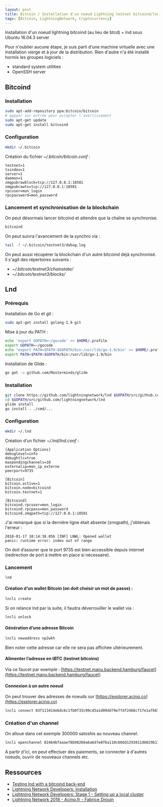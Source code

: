 ```yaml
---
layout: post
title: Bitcoin / Installation d'un noeud Lightning testnet bitcoind/lnd
tags: [Bitcoin, LightningNetwork, Cryptocurrency]
---
```


Installation d'un noeud lightning bitcoind (au lieu de btcd) + lnd sous Ubuntu 16.04.3 server

Pour n'oublier aucune étape, je suis parti d'une machine virtuelle avec une installation vierge et à jour de la distribution. Rien d'autre n'a été installé hormis les groupes logiciels :

- standard system utilities
- OpenSSH server

## Bitcoind

### Installation

```bash
sudo apt-add-repository ppa:bitcoin/bitcoin
# appyer sur entrée pour accepter l'avertissement
sudo apt-get update
sudo apt-get install bitcoind
```

### Configuration

```bash
mkdir ~/.bitcoin
```

Création du fichier *~/.bitcoin/bitcoin.conf* :

```text
testnet=1
txindex=1
server=1
daemon=1
zmqpubrawblock=tcp://127.0.0.1:18501
zmqpubrawtx=tcp://127.0.0.1:18501
rpcuser=mon_login
rpcpassword=mon_password
```

### Lancement et synchronisation de la blockchain

On peut désormais lancer bitcoind et attendre que la chaîne se synchronise.

```bash
bitcoind
```

On peut suivra l'avancement de la synchro via :

```bash
tail -f ~/.bitcoin/testnet3/debug.log
```

On peut aussi récupérer la blockchain d'un autre bitcoind déjà synchronisé. Il s'agit des répertoires suivants :

- *~/.bitcoin/testnet3/chainstate/*
- *~/.bitcoin/testnet3/blocks/*

## Lnd

### Prérequis

Installation de Go et git :

```bash
sudo apt-get install golang-1.9 git
```

Mise à jour du PATH :

```bash
echo 'export GOPATH=~/gocode' >> $HOME/.profile
export GOPATH=~/gocode
echo 'export PATH=$PATH:$GOPATH/bin:/usr/lib/go-1.9/bin' >> $HOME/.profile
export PATH=$PATH:$GOPATH/bin:/usr/lib/go-1.9/bin
```

Installation de Glide :

```bash
go get -u github.com/Masterminds/glide
```

### Installation

```bash
git clone https://github.com/lightningnetwork/lnd $GOPATH/src/github.com/lightningnetwork/lnd
cd $GOPATH/src/github.com/lightningnetwork/lnd
glide install
go install . ./cmd/...
```

### Configuration

```bash
mkdir ~/.lnd
```

Création d’un fichier *~/.lnd/lnd.conf* :

```text
[Application Options]
debuglevel=info
debughtlc=true
maxpendingchannels=10
externalip=mon_ip_externe
peerport=9735

[Bitcoin]
bitcoin.active=1
bitcoin.node=bitcoind
bitcoin.testnet=1

[Bitcoind]
bitcoind.rpcuser=mon_login
bitcoind.rpcpass=mon_password
bitcoind.zmqpath=tcp://127.0.0.1:18501
```

J'ai remarqué que si la dernière ligne était absente (zmqpath), j'obtenais l'erreur :

```
2018-01-17 10:14:38.056 [INF] LNWL: Opened wallet
panic: runtime error: index out of range
```

On doit d’assurer que le port 9735 est bien accessible depuis internet (redirection de port à mettre en place si nécessaire).

### Lancement

```bash
lnd
```

#### Création d’un wallet Bitcoin (on doit choisir un mot de passe) :

```bash
lncli create
```

Si on relance lnd par la suite, il faudra déverrouiller le wallet via :

```bash
lncli unlock
```

#### Génération d’une adresse Bitcoin

```bash
lncli newaddress np2wkh
```

Bien noter cette adresse car elle ne sera pas affichée ultérieurement.

#### Alimenter l’adresse en tBTC (testnet bitcoins)

Via ce faucet par exemple : [https://testnet.manu.backend.hamburg/faucet](https://testnet.manu.backend.hamburg/faucet)

#### Connexion à un autre noeud

On peut trouver des adresses de noeuds sur [https://explorer.acinq.co](https://explorer.acinq.co)

```bash
lncli connect 03f113414ebdc6c1fb0f33c99cd5a1d09dd79e7fdf2468cf1fe1af6674361695d2@51.15.213.104:9735
```

### Création d'un channel

On alloue dans cet exemple 300000 satoshis au nouveau channel.

```bash
lncli openchannel 02464bfaaae78b98268a6a6d7e8f6a110c60dd1293811d6029b11ee9edb4bbf869 --local_amt 300000
```

A partir d'ici, on peut effectuer des paiements, se connecter à d'autres noeuds, ouvrir de nouveaux channels etc.

## Ressources

- [Testing lnd with a bitcoind back-end](https://gist.github.com/aakselrod/5644b9319041a796ba6ffca28062376e)
- [Lightning Network Developers: Installation](http://dev.lightning.community/guides/installation/)
- [Lightning Network Developers: Stage 1 - Setting up a local cluster](http://dev.lightning.community/tutorial/01-lncli/index.html)
- [Lightning Network 2018 - Acinq.fr - Fabrice Drouin](https://youtu.be/DxqTzTwFKnM)
